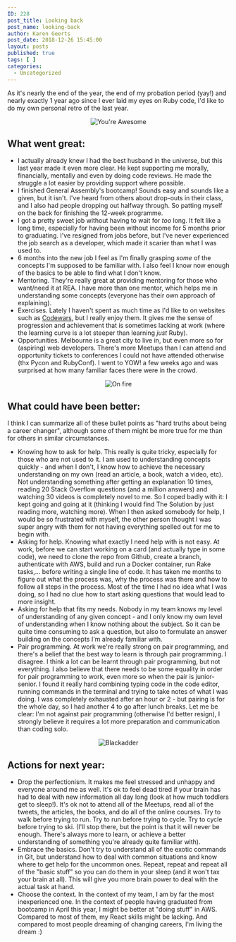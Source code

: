 ```yaml
---
ID: 228
post_title: Looking back
post_name: looking-back
author: Karen Geerts
post_date: 2018-12-26 15:45:00
layout: posts
published: true
tags: [ ]
categories:
  - Uncategorized
---
```


As it's nearly the end of the year, the end of my probation period (yay!) and nearly exactly 1 year ago since I ever laid my eyes on Ruby code, I'd like to do my own personal retro of the last year.

<p align="center">
  <img src="https://images-na.ssl-images-amazon.com/images/I/512OOMv4ZEL.jpg" alt="You're Awesome"/>
</p>

## What went great:

* I actually already knew I had the best husband in the universe, but this last year made it even more clear. He kept supporting me morally, financially, mentally and even by doing code reviews. He made the struggle a lot easier by providing support where possible.
* I finished General Assembly's bootcamp! Sounds easy and sounds like a given, but it isn't. I've heard from others about drop-outs in their class, and I also had people dropping out halfway through. So patting myself on the back for finishing the 12-week programme.
* I got a pretty sweet job without having to wait for *too* long. It felt like a long time, especially for having been without income for 5 months prior to graduating. I've resigned from jobs before, but I've never experienced the job search as a developer, which made it scarier than what I was used to.
* 6 months into the new job I feel as I'm finally grasping *some* of the concepts I'm supposed to be familiar with. I also feel I know now enough of the basics to be able to find what I don't know.
* Mentoring. They're really great at providing mentoring for those who want/need it at REA. I have more than one mentor, which helps me in understanding some concepts (everyone has their own approach of explaining).
* Exercises. Lately I haven't spent as much time as I'd like to on websites such as [Codewars](https://www.codewars.com/users/karengeerts), but I really enjoy them. It gives me the sense of progression and achievement that is sometimes lacking at work (where the learning curve is a lot steeper than learning *just* Ruby).
* Opportunities. Melbourne is a great city to live in, but even more so for (aspiring) web developers. There's more Meetups than I can attend and opportunity tickets to conferences I could not have attended otherwise (thx Pycon and RubyConf). I went to YOW! a few weeks ago and was surprised at how many familiar faces there were in the crowd.




<p align="center">
  <img src="https://media.giphy.com/media/zyclIRxMwlY40/giphy.gif" alt="On fire"/>
</p>

## What could have been better:

I think I can summarize all of these bullet points as "hard truths about being a career changer", although some of them might be more true for me than for others in similar circumstances.

* Knowing how to ask for help. This really is quite tricky, especially for those who are not used to it. I am used to understanding concepts quickly - and when I don't, I know how to achieve the necessary understanding on my own (read an article, a book, watch a video, etc).
Not understanding something after getting an explanation 10 times, reading 20 Stack Overflow questions (and a million answers) and watching 30 videos is completely novel to me. So I coped badly with it: I kept going and going at it (thinking I would find The Solution by just reading more, watching more). When I then asked somebody for help, I would be so frustrated with myself, the other person thought I was super angry with them for not having everything spelled out for me to begin with.
* Asking for help. Knowing what exactly I need help with is not easy. At work, before we can start working on a card (and actually type in some code), we need to clone the repo from Github, create a branch, authenticate with AWS, build and run a Docker container, run Rake tasks,... before writing a single line of code. It has taken me months to figure out what the process was, why the process was there and how to follow all steps in the process. Most of the time I had no idea what I was doing, so I had no clue how to start asking questions that would lead to more insight.
* Asking for help that fits my needs. Nobody in my team knows my level of understanding of any given concept - and I only know my own level of understanding when I know nothing about the subject. So it can be quite time consuming to ask a question, but also to formulate an answer building on the concepts I'm already familiar with.
* Pair programming. At work we're really strong on pair programming, and there's a belief that the best way to learn is through pair programming. I disagree. I think a lot can be learnt through pair programming, but not everything. I also believe that there needs to be some equality in order for pair programming to work, even more so when the pair is junior-senior. I found it really hard combining typing code in the code editor, running commands in the terminal and trying to take notes of what I was doing. I was completely exhausted after an hour or 2 - but pairing is for the whole day, so I had another 4 to go after lunch breaks.
Let me be clear: I'm not against pair programming (otherwise I'd better resign), I strongly believe it requires a lot more preparation and communication than coding solo.


<p align="center">
  <img src="https://i.imgur.com/duuVH0L.png" alt="Blackadder"/>
</p>

## Actions for next year:

* Drop the perfectionism. It makes me feel stressed and unhappy and everyone around me as well. It's ok to feel dead tired if your brain has had to deal with new information all day long (look at how much toddlers get to sleep!). It's ok not to attend all of the Meetups, read all of the tweets, the articles, the books, and do all of the online courses. Try to walk before trying to run. Try to run before trying to cycle. Try to cycle before trying to ski. (I'll stop there, but the point is that it will never be enough. There's always more to learn, or achieve a better understanding of something you're already quite familiar with).
* Embrace the basics. Don't try to understand all of the exotic commands in Git, but understand how to deal with common situations and know where to get help for the uncommon ones. Repeat, repeat and repeat all of the "basic stuff" so you can do them in your sleep (and it won't tax your brain at all). This will give you more brain power to deal with the actual task at hand.
* Choose the context. In the context of my team, I am by far the most inexperienced one. In the context of people having graduated from bootcamp in April this year, I might be better at "doing stuff" in AWS. Compared to most of them, my React skills might be lacking.
And compared to most people dreaming of changing careers, I'm living the dream :)
